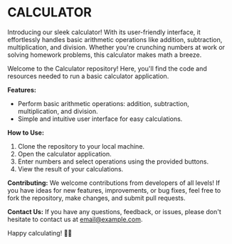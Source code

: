 # CALCULATOR
 Introducing our sleek calculator! With its user-friendly interface, it effortlessly handles basic arithmetic operations like addition, subtraction, multiplication, and division. Whether you're crunching numbers at work or solving homework problems, this calculator makes math a breeze.

Welcome to the Calculator repository! Here, you'll find the code and resources needed to run a basic calculator application.

**Features:**
- Perform basic arithmetic operations: addition, subtraction, multiplication, and division.
- Simple and intuitive user interface for easy calculations.

**How to Use:**
1. Clone the repository to your local machine.
2. Open the calculator application.
3. Enter numbers and select operations using the provided buttons.
4. View the result of your calculations.

**Contributing:**
We welcome contributions from developers of all levels! If you have ideas for new features, improvements, or bug fixes, feel free to fork the repository, make changes, and submit pull requests.

**Contact Us:**
If you have any questions, feedback, or issues, please don't hesitate to contact us at [email@example.com](mailto:email@example.com).

Happy calculating! 🧮✨
